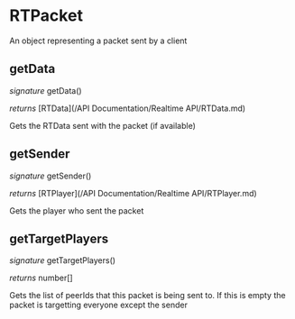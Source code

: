 # RTPacket

An object representing a packet sent by a client


## getData
_signature_ getData()</p>
_returns_ [RTData](/API Documentation/Realtime API/RTData.md)</p>
Gets the RTData sent with the packet (if available)

## getSender
_signature_ getSender()</p>
_returns_ [RTPlayer](/API Documentation/Realtime API/RTPlayer.md)</p>
Gets the player who sent the packet

## getTargetPlayers
_signature_ getTargetPlayers()</p>
_returns_ number[]</p>
Gets the list of peerIds that this packet is being sent to. If this is empty the packet is targetting everyone except the sender 

